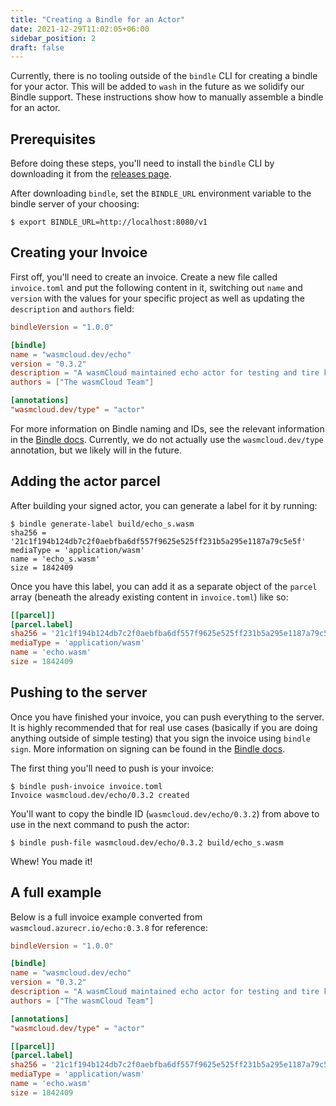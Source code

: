 ```yaml
---
title: "Creating a Bindle for an Actor"
date: 2021-12-29T11:02:05+06:00
sidebar_position: 2
draft: false
---
```


Currently, there is no tooling outside of the `bindle` CLI for creating a bindle for your actor.
This will be added to `wash` in the future as we solidify our Bindle support. These instructions
show how to manually assemble a bindle for an actor.

## Prerequisites

Before doing these steps, you'll need to install the `bindle` CLI by downloading it from the
[releases page](https://github.com/deislabs/bindle/releases).

After downloading `bindle`, set the `BINDLE_URL` environment variable to the bindle server of your
choosing:

```console
$ export BINDLE_URL=http://localhost:8080/v1
```

## Creating your Invoice

First off, you'll need to create an invoice. Create a new file called `invoice.toml` and put the
following content in it, switching out `name` and `version` with the values for your specific
project as well as updating the `description` and `authors` field:

```toml
bindleVersion = "1.0.0"

[bindle]
name = "wasmcloud.dev/echo"
version = "0.3.2"
description = "A wasmCloud maintained echo actor for testing and tire kicking"
authors = ["The wasmCloud Team"]

[annotations]
"wasmcloud.dev/type" = "actor"
```

For more information on Bindle naming and IDs, see the relevant information in the [Bindle
docs](https://github.com/deislabs/bindle/blob/main/docs/reference-spec.md#bindle-name-and-version).
Currently, we do not actually use the `wasmcloud.dev/type` annotation, but we likely will in the
future.

## Adding the actor parcel

After building your signed actor, you can generate a label for it by running:

```console
$ bindle generate-label build/echo_s.wasm
sha256 = '21c1f194b124db7c2f0aebfba6df557f9625e525ff231b5a295e1187a79c5e5f'
mediaType = 'application/wasm'
name = 'echo_s.wasm'
size = 1842409
```

Once you have this label, you can add it as a separate object of the `parcel` array (beneath the
already existing content in `invoice.toml`) like so:

```toml
[[parcel]]
[parcel.label]
sha256 = '21c1f194b124db7c2f0aebfba6df557f9625e525ff231b5a295e1187a79c5e5f'
mediaType = 'application/wasm'
name = 'echo.wasm'
size = 1842409
```

## Pushing to the server

Once you have finished your invoice, you can push everything to the server. It is highly recommended
that for real use cases (basically if you are doing anything outside of simple testing) that you
sign the invoice using `bindle sign`. More information on signing can be found in the [Bindle
docs](https://github.com/deislabs/bindle/blob/main/docs/signing-spec.md).

The first thing you'll need to push is your invoice:

```console
$ bindle push-invoice invoice.toml
Invoice wasmcloud.dev/echo/0.3.2 created
```

You'll want to copy the bindle ID (`wasmcloud.dev/echo/0.3.2`) from above to use in the next command
to push the actor:

```console
$ bindle push-file wasmcloud.dev/echo/0.3.2 build/echo_s.wasm
```

Whew! You made it!

## A full example

Below is a full invoice example converted from `wasmcloud.azurecr.io/echo:0.3.8` for reference:

```toml
bindleVersion = "1.0.0"

[bindle]
name = "wasmcloud.dev/echo"
version = "0.3.2"
description = "A wasmCloud maintained echo actor for testing and tire kicking"
authors = ["The wasmCloud Team"]

[annotations]
"wasmcloud.dev/type" = "actor"

[[parcel]]
[parcel.label]
sha256 = '21c1f194b124db7c2f0aebfba6df557f9625e525ff231b5a295e1187a79c5e5f'
mediaType = 'application/wasm'
name = 'echo.wasm'
size = 1842409
```
